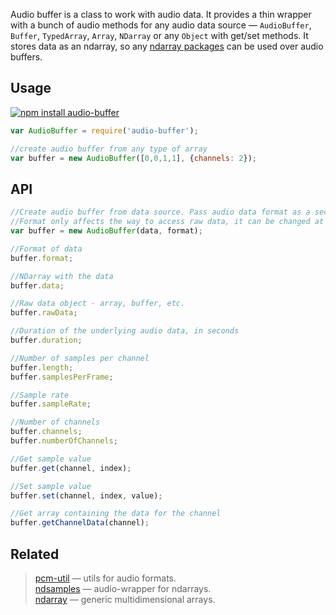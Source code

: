 Audio buffer is a class to work with audio data. It provides a thin wrapper with a bunch of audio methods for any audio data source — `AudioBuffer`, `Buffer`, `TypedArray`, `Array`, `NDarray` or any `Object` with get/set methods. It stores data as an ndarray, so any [ndarray packages](https://github.com/scijs/ndarray/wiki/ndarray-module-list#core-module) can be used over audio buffers.

## Usage

[![npm install audio-buffer](https://nodei.co/npm/audio-buffer.png?mini=true)](https://npmjs.org/package/audio-buffer/)

```js
var AudioBuffer = require('audio-buffer');

//create audio buffer from any type of array
var buffer = new AudioBuffer([0,0,1,1], {channels: 2});
```

## API

```js
//Create audio buffer from data source. Pass audio data format as a second argument.
//Format only affects the way to access raw data, it can be changed at any time.
var buffer = new AudioBuffer(data, format);

//Format of data
buffer.format;

//NDarray with the data
buffer.data;

//Raw data object - array, buffer, etc.
buffer.rawData;

//Duration of the underlying audio data, in seconds
buffer.duration;

//Number of samples per channel
buffer.length;
buffer.samplesPerFrame;

//Sample rate
buffer.sampleRate;

//Number of channels
buffer.channels;
buffer.numberOfChannels;

//Get sample value
buffer.get(channel, index);

//Set sample value
buffer.set(channel, index, value);

//Get array containing the data for the channel
buffer.getChannelData(channel);
```

## Related

> [pcm-util](https://npmjs.org/package/pcm-util) — utils for audio formats.<br/>
> [ndsamples](https://github.com/livejs/ndsamples) — audio-wrapper for ndarrays.<br/>
> [ndarray](https://github.com/livejs/ndarray) — generic multidimensional arrays.<br/>